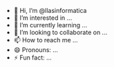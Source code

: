 - 👋 Hi, I’m @llasinformatica
- 👀 I’m interested in ...
- 🌱 I’m currently learning ...
- 💞️ I’m looking to collaborate on ...
- 📫 How to reach me ...
- 😄 Pronouns: ...
- ⚡ Fun fact: ...

<!---
llasinformatica/llasinformatica is a ✨ special ✨ repository because its `README.md` (this file) appears on your GitHub profile.
You can click the Preview link to take a look at your changes.
--->
